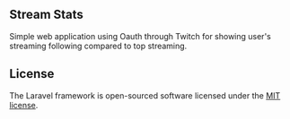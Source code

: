 ## Stream Stats

Simple web application using Oauth through Twitch for showing user's streaming following compared to top streaming. 

## License

The Laravel framework is open-sourced software licensed under the [MIT license](https://opensource.org/licenses/MIT).
